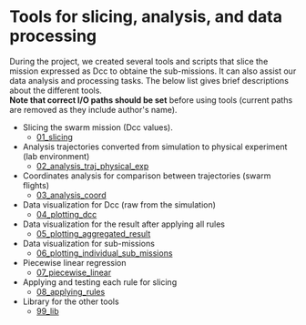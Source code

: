 # Tools for slicing, analysis, and data processing

During the project, we created several tools and scripts that slice the mission expressed as Dcc to obtaine the sub-missions. It can also assist our data analysis and processing tasks. The below list gives brief descriptions about the different tools.   
**Note that correct I/O paths should be set** before using tools (current paths are removed as they include author's name).

- Slicing the swarm mission (Dcc values).
  - [01_slicing](01_slicing) 
- Analysis trajectories converted from simulation to physical experiment (lab environment)
  - [02_analysis_traj_physical_exp](02_analysis_traj_physical_exp)
- Coordinates analysis for comparison between trajectories (swarm flights)
  - [03_analysis_coord](03_analysis_coord)
- Data visualization for Dcc (raw from the simulation)
  - [04_plotting_dcc](04_plotting_dcc)
- Data visualization for the result after applying all rules
  - [05_plotting_aggregated_result](05_plotting_aggregated_result)
- Data visualization for sub-missions
  - [06_plotting_individual_sub_missions](06_plotting_individual_sub_missions)
- Piecewise linear regression
  - [07_piecewise_linear](07_piecewise_linear)
- Applying and testing each rule for slicing
  - [08_applying_rules](08_applying_rules)
- Library for the other tools
  - [99_lib](99_lib)
